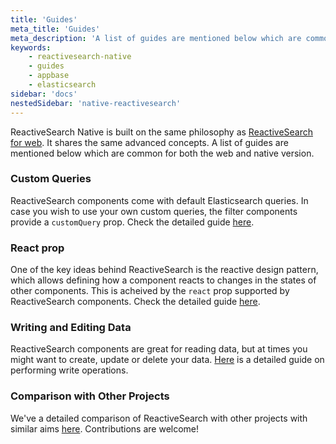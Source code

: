 ```yaml
---
title: 'Guides'
meta_title: 'Guides'
meta_description: 'A list of guides are mentioned below which are common for both the web and native version.'
keywords:
    - reactivesearch-native
    - guides
    - appbase
    - elasticsearch
sidebar: 'docs'
nestedSidebar: 'native-reactivesearch'
---
```


ReactiveSearch Native is built on the same philosophy as [ReactiveSearch for web](/docs/reactivesearch/react/v3/overview/quickstart/). It shares the same advanced concepts. A list of guides are mentioned below which are common for both the web and native version.

### Custom Queries

ReactiveSearch components come with default Elasticsearch queries. In case you wish to use your own custom queries, the filter components provide a `customQuery` prop. Check the detailed guide [here](/docs/reactivesearch/react/v3/advanced/customqueries/).

### React prop

One of the key ideas behind ReactiveSearch is the reactive design pattern, which allows defining how a component reacts to changes in the states of other components. This is acheived by the `react` prop supported by ReactiveSearch components. Check the detailed guide [here](/docs/reactivesearch/react/v3/advanced/reactprop/).

### Writing and Editing Data

ReactiveSearch components are great for reading data, but at times you might want to create, update or delete your data. [Here](/docs/reactivesearch/react/v3/advanced/data/) is a detailed guide on performing write operations.

### Comparison with Other Projects

We've a detailed comparison of ReactiveSearch with other projects with similar aims [here](/docs/reactivesearch/react/v3/advanced/comparison/). Contributions are welcome!
